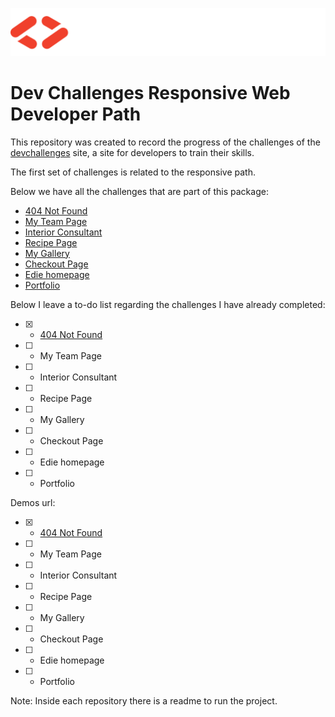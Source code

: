 <p align="center">
  <img src=".github/docs/images/dev-challenges-logo.svg" witdh="350">
</p>

# Dev Challenges Responsive Web Developer Path

This repository was created to record the progress of the challenges of the [devchallenges](https://devchallenges.io/) site, a site for developers to train their skills.

The first set of challenges is related to the responsive path.

Below we have all the challenges that are part of this package:

* [404 Not Found](https://devchallenges.io/challenges/wBunSb7FPrIepJZAg0sY)
* [My Team Page](https://devchallenges.io/challenges/hhmesazsqgKXrTkYkt0U)
* [Interior Consultant](https://devchallenges.io/challenges/Jymh2b2FyebRTUljkNcb)
* [Recipe Page](https://devchallenges.io/challenges/OEKdUZ6xs0h99C38XVht)
* [My Gallery](https://devchallenges.io/challenges/gcbWLxG6wdennelX7b8I)
* [Checkout Page](https://devchallenges.io/challenges/0J1NxxGhOUYVqihwegfO)
* [Edie homepage](https://devchallenges.io/challenges/xobQBuf8zWWmiYMIAZe0)
* [Portfolio](https://devchallenges.io/challenges/5ZnOYsSXM24JWnCsNFlt)


Below I leave a to-do list regarding the challenges I have already completed:
* [X] - [404 Not Found](https://github.com/lzhudson/dev-challenges-responsive-web-developer-path/tree/master/404-not-found)
* [ ] - My Team Page
* [ ] - Interior Consultant
* [ ] - Recipe Page
* [ ] - My Gallery
* [ ] - Checkout Page
* [ ] - Edie homepage
* [ ] - Portfolio

Demos url:
* [X] - [404 Not Found](https://bespoke-ganache-55583b.netlify.app/404-not-found/)
* [ ] - My Team Page
* [ ] - Interior Consultant
* [ ] - Recipe Page
* [ ] - My Gallery
* [ ] - Checkout Page
* [ ] - Edie homepage
* [ ] - Portfolio

Note: Inside each repository there is a readme to run the project.